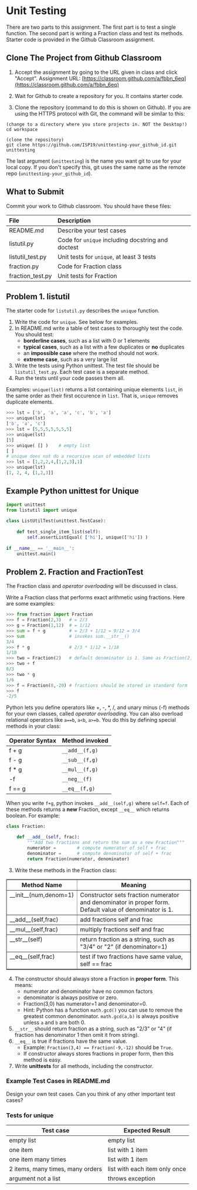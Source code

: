 # Unit Testing

There are two parts to this assignment. The first part is to test a single function.  The second part is writing a Fraction class and test its methods.
Starter code is provided in the Github Classroom assignment.

## Clone The Project from Github Classroom

1. Accept the assignment by going to the URL given in class and click "Accept".
Assignment URL: [https://classroom.github.com/a/fbbn_6eq](https://classroom.github.com/a/fbbn_6eq)

2. Wait for Github to create a repository for you. It contains starter code.

3. Clone the repository (command to do this is shown on Github).  If you are using the HTTPS protocol with Git, the command will be similar to this:

```
(change to a directory where you store projects in. NOT the Desktop!)
cd workspace

(clone the repository)
git clone https://github.com/ISP19/unittesting-your_github_id.git unittesting
```
The last argument (`unittesting`) is the name you want git to use for your local copy.  If you don't specify this, git uses the same name as the remote repo (`unittesting-your_github_id`).


## What to Submit

Commit your work to Github classroom. You should have these files:

| File             | Description   |
|:-----------------|:--------------|
| README.md        | Describe your test cases |
| listutil.py      | Code for `unique` including docstring and doctest |
| listutil_test.py | Unit tests for `unique`, at least 3 tests |
| fraction.py      | Code for Fraction class |
| fraction_test.py | Unit tests for Fraction |

## Problem 1. listutil

The starter code for `listutil.py` describes the `unique` function.

1. Write the code for `unique`.  See below for examples.
2. In README.md write a table of test cases to thoroughly test the code. You should test:
   * **borderline cases**, such as a list with 0 or 1 elements
   * **typical cases**, such as a list with a few duplicates or **no** duplicates
   * an **impossible case** where the method should not work. 
   * **extreme case**, such as a very large list
3. Write the tests using Python unittest.  The test file should be `listutil_test.py`.  Each test case is a separate method.
4. Run the tests until your code passes them all.

Examples: `unique(list)` returns a list containing unique elements `list`, in the same order as their first occurence in `list`.  That is, `unique` removes duplicate elements. 
```python
>>> lst = ['b', 'a', 'a', 'c', 'b', 'a']
>>> unique(lst)
['b', 'a', 'c']
>>> lst = [5,5,5,5,5,5,5]
>>> unique(lst)
[5]
>>> unique( [] )    # empty list
[ ]
# unique does not do a recursive scan of embedded lists
>>> lst = [1,2,2,4,[1,2,3],1]
>>> unique(lst)
[1, 2, 4, [1,2,3]] 
```


## Example Python unittest for Unique

```python
import unittest
from listutil import unique
 
class ListUtilTest(unittest.TestCase):
 
    def test_single_item_list(self):
        self.assertListEqual( ['hi'], unique(['hi']) )
 
if __name__ == '__main__':
    unittest.main()
```

## Problem 2. Fraction and FractionTest

The Fraction class and *operator overloading* will be discussed in class.

Write a Fraction class that performs exact arithmetic using fractions.
Here are some examples:
```python
>>> from fraction import Fraction
>>> f = Fraction(2,3)   # = 2/3
>>> g = Fraction(1,12)  # = 1/12
>>> sum = f + g         # = 2/3 + 1/12 = 9/12 = 3/4
>>> sum                 # invokes sum.__str__()
3/4
>>> f * g               # 2/3 * 1/12 = 1/18
1/18
>>> two = Fraction(2)   # default denominator is 1. Same as Fraction(2,1)
>>> two + f
8/3
>>> two * g
1/6
>>> f = Fraction(8,-20) # fractions should be stored in standard form
>>> f
-2/5
```

Python lets you define operators like +, -, \*, /, and unary minus (-f) methods for your own classes, called *operator overloading*. You can also overload relational operators like `a==b`, `a<b`, `a>=b`.
You do this by defining special methods in your class:

| Operator Syntax | Method invoked        |
|:----------------|:----------------------|
| f + g           | `__add__(f,g)`        |
| f - g           | `__sub__(f,g)`        |
| f * g           | `__mul__(f,g)`        |
| -f              | `__neg__(f)`          |
| f == g          | `__eq__(f,g)`         |

When you write `f+g`, python invokes `__add__(self,g)` where `self=f`.
Each of these methods returns a **new** Fraction, except `__eq__` which returns boolean.
For example:
```python
class Fraction:

    def __add__(self, frac):
        """Add two fractions and return the sum as a new Fraction"""
        numerator =        # compute numerator of self + frac
        denominator =      # compute denominator of self + frac
        return Fraction(numerator, denominator)
```

3. Write these methods in the Fraction class:

<table border="1" align="center">
<tr>
<th>Method Name</th> <th>Meaning</th>
</tr>
<tr valign="top">
<td align="left"> 
__init__(num,denom=1)
</td>
<td align="left"> 
Constructor sets fraction numerator and denominator in proper form. Default value of denominator is 1.
</td>
</tr>
<tr valign="top">
<td align="left">
__add__(self,frac)
</td>
<td align="left">add fractions self and frac </td>
</tr>
<tr valign="top">
<td align="left">
__mul__(self,frac)  
</td> 
<td align="left">multiply fractions self and frac </td> 
</tr>
<tr valign="top">
<td align="left">
__str__(self)
</td>
<td align="left">return fraction as a string, such as "3/4" or "2" (if denominator=1)</td>
</tr>
<tr valign="top">
<td align="left"> 
__eq__(self,frac)
</td>
<td align="left"> 
test if two fractions have same value, self == frac 
</td>
</tr>
</table>

4. The constructor should always store a Fraction in **proper form**.  This means:
    * numerator and denominator have no common factors
    * denominator is always positive or zero. 
    * Fraction(3,0) has numerator=1 and denominator=0.
    * Hint: Python has a function `math.gcd()` you can use to remove the greatest common denominator. `math.gcd(a,b)` is always positive unless `a` and `b` are both 0. 
5. `__str__` should return fraction as a string, such as "2/3" or "4" (if fraction has denominator 1 then omit it from string).
6. `__eq__` is true if fractions have the same value.
    * Example:  `Fraction(3,4) == Fraction(-9,-12)` should be `True`.
    * If constructor always stores fractions in proper form, then this method is easy. 
7. Write **unittests** for all methods, including the constructor.


### Example Test Cases in README.md

Design your own test cases.  Can you think of any other important test cases?

### Tests for unique

| Test case              |  Expected Result    |
|------------------------|---------------------|
| empty list             |  empty list         |
| one item               |  list with 1 item   |
| one item many times    |  list with 1 item   |
| 2 items, many times, many orders | list with each item only once |
| argument not a list    |  throws exception   |


